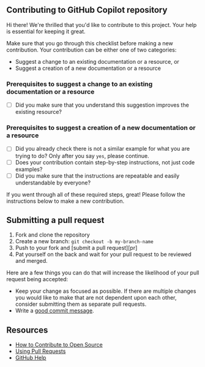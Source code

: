 ## Contributing to GitHub Copilot repository

Hi there! We're thrilled that you'd like to contribute to this project. Your help is essential for keeping it great.

Make sure that you go through this checklist before making a new contribution. Your contribution can be either one of two categories:

- Suggest a change to an existing documentation or a resource, or
- Suggest a creation of a new documentation or a resource

### Prerequisites to suggest a change to an existing documentation or a resource

- [ ] Did you make sure that you understand this suggestion improves the existing resource?

### Prerequisites to suggest a creation of a new documentation or a resource

- [ ] Did you already check there is not a similar example for what you are trying to do? Only after you say `yes`, please continue.
- [ ] Does your contribution contain step-by-step instructions, not just code examples?
- [ ] Did you make sure that the instructions are repeatable and easily understandable by everyone?

If you went through all of these required steps, great! Please follow the instructions below to make a new contribution.

## Submitting a pull request

1. Fork and clone the repository
1. Create a new branch: `git checkout -b my-branch-name`
1. Push to your fork and [submit a pull request][pr]
1. Pat yourself on the back and wait for your pull request to be reviewed and merged.

Here are a few things you can do that will increase the likelihood of your pull request being accepted:

- Keep your change as focused as possible. If there are multiple changes you would like to make that are not dependent upon each other, consider submitting them as separate pull requests.
- Write a [good commit message](http://tbaggery.com/2008/04/19/a-note-about-git-commit-messages.html).

## Resources

- [How to Contribute to Open Source](https://opensource.guide/how-to-contribute/)
- [Using Pull Requests](https://help.github.com/articles/about-pull-requests/)
- [GitHub Help](https://help.github.com)
